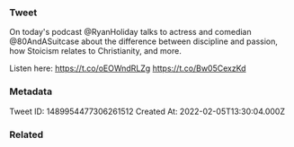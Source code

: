 ### Tweet
On today's podcast @RyanHoliday talks to actress and comedian @80AndASuitcase about the difference between discipline and passion, how Stoicism relates to Christianity, and more.

Listen here: https://t.co/oEOWndRLZg https://t.co/Bw05CexzKd

### Metadata
Tweet ID: 1489954477306261512
Created At: 2022-02-05T13:30:04.000Z

### Related

